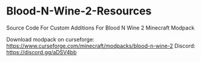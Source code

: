 # Blood-N-Wine-2-Resources
Source Code For Custom Additions For Blood N Wine 2 Minecraft Modpack 

Download modpack on curseforge: https://www.curseforge.com/minecraft/modpacks/blood-n-wine-2
Discord: https://discord.gg/aDSV4bb
